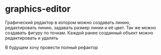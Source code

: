 # graphics-editor
Графический редактор в котором можно создавать линию, редактировать линию, задавать размер линии и её цвет. Так же можно создавать фигуру по точкам. Каждой ранее созданный объект можно редактировать и удалять

В будущем хочу провести полный рефактор

